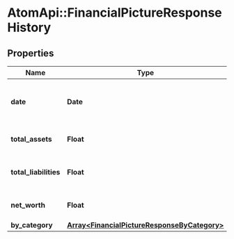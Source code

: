 # AtomApi::FinancialPictureResponseHistory

## Properties
Name | Type | Description | Notes
------------ | ------------- | ------------- | -------------
**date** | **Date** | The date of the financial picture record | [optional] 
**total_assets** | **Float** | Total assets of the client on this date | [optional] 
**total_liabilities** | **Float** | Total liabilities of the client on this date | [optional] 
**net_worth** | **Float** | Net worth of the client on this date | [optional] 
**by_category** | [**Array&lt;FinancialPictureResponseByCategory&gt;**](FinancialPictureResponseByCategory.md) |  | [optional] 


